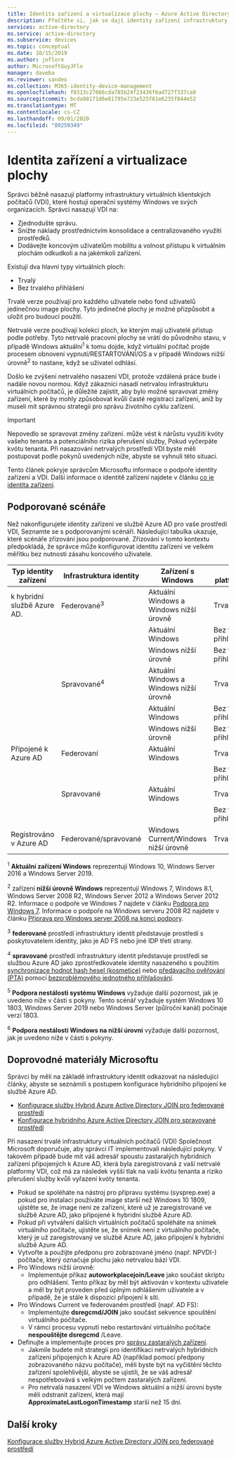 ```yaml
---
title: Identita zařízení a virtualizace plochy – Azure Active Directory
description: Přečtěte si, jak se dají identity zařízení infrastruktury VDI a Azure AD používat společně.
services: active-directory
ms.service: active-directory
ms.subservice: devices
ms.topic: conceptual
ms.date: 10/15/2019
ms.author: joflore
author: MicrosoftGuyJFlo
manager: daveba
ms.reviewer: sandeo
ms.collection: M365-identity-device-management
ms.openlocfilehash: f0313c27666cda785b24f23436f6ad727f337ca8
ms.sourcegitcommit: bcda98171d6e81795e723e525f81e6235f044e52
ms.translationtype: MT
ms.contentlocale: cs-CZ
ms.lasthandoff: 09/01/2020
ms.locfileid: "89259349"
---
```

# <a name="device-identity-and-desktop-virtualization"></a>Identita zařízení a virtualizace plochy

Správci běžně nasazují platformy infrastruktury virtuálních klientských počítačů (VDI), které hostují operační systémy Windows ve svých organizacích. Správci nasazují VDI na:

- Zjednodušte správu.
- Snižte náklady prostřednictvím konsolidace a centralizovaného využití prostředků.
- Dodávejte koncovým uživatelům mobilitu a volnost přístupu k virtuálním plochám odkudkoli a na jakémkoli zařízení.

Existují dva hlavní typy virtuálních ploch:

- Trvalý
- Bez trvalého přihlášení

Trvalé verze používají pro každého uživatele nebo fond uživatelů jedinečnou image plochy. Tyto jedinečné plochy je možné přizpůsobit a uložit pro budoucí použití. 

Netrvalé verze používají kolekci ploch, ke kterým mají uživatelé přístup podle potřeby. Tyto netrvalé pracovní plochy se vrátí do původního stavu, v případě Windows aktuální<sup>1</sup> k tomu dojde, když virtuální počítač projde procesem obnovení vypnutí/RESTARTOVÁNÍ/OS a v případě Windows nižší úrovně<sup>2</sup> to nastane, když se uživatel odhlásí.

Došlo ke zvýšení netrvalého nasazení VDI, protože vzdálená práce bude i nadále novou normou. Když zákazníci nasadí netrvalou infrastrukturu virtuálních počítačů, je důležité zajistit, aby bylo možné spravovat změny zařízení, které by mohly způsobovat kvůli časté registraci zařízení, aniž by museli mít správnou strategii pro správu životního cyklu zařízení.

> [!IMPORTANT]
> Nepovedlo se spravovat změny zařízení. může vést k nárůstu využití kvóty vašeho tenanta a potenciálního rizika přerušení služby, Pokud vyčerpáte kvótu tenanta. Při nasazování netrvalých prostředí VDI byste měli postupovat podle pokynů uvedených níže, abyste se vyhnuli této situaci.

Tento článek pokryje správcům Microsoftu informace o podpoře identity zařízení a VDI. Další informace o identitě zařízení najdete v článku [co je identita zařízení](overview.md).

## <a name="supported-scenarios"></a>Podporované scénáře

Než nakonfigurujete identity zařízení ve službě Azure AD pro vaše prostředí VDI, Seznamte se s podporovanými scénáři. Následující tabulka ukazuje, které scénáře zřizování jsou podporované. Zřizování v tomto kontextu předpokládá, že správce může konfigurovat identitu zařízení ve velkém měřítku bez nutnosti zásahu koncového uživatele.

| Typ identity zařízení | Infrastruktura identity | Zařízení s Windows | Verze platformy VDI | Podporováno |
| --- | --- | --- | --- | --- |
| k hybridní službě Azure AD. | Federované<sup>3</sup> | Aktuální Windows a Windows nižší úrovně | Trvalý | Ano |
|   |   | Aktuální Windows | Bez trvalého přihlášení | Ano<sup>5</sup> |
|   |   | Windows nižší úrovně | Bez trvalého přihlášení | Ano<sup>6</sup> |
|   | Spravované<sup>4</sup> | Aktuální Windows a Windows nižší úrovně | Trvalý | Ano |
|   |   | Aktuální Windows | Bez trvalého přihlášení | Ne |
|   |   | Windows nižší úrovně | Bez trvalého přihlášení | Ano<sup>6</sup> |
| Připojené k Azure AD | Federovaní | Aktuální Windows | Trvalý | Ne |
|   |   |   | Bez trvalého přihlášení | Ne |
|   | Spravované | Aktuální Windows | Trvalý | Ne |
|   |   |   | Bez trvalého přihlášení | Ne |
| Registrováno v Azure AD | Federované/spravované | Windows Current/Windows nižší úrovně | Trvalá/netrvalá | Neuvedeno |

<sup>1</sup> **Aktuální zařízení Windows** reprezentují Windows 10, Windows Server 2016 a Windows Server 2019.

<sup>2</sup> zařízení **nižší úrovně Windows** reprezentují Windows 7, Windows 8.1, Windows Server 2008 R2, Windows Server 2012 a Windows Server 2012 R2. Informace o podpoře ve Windows 7 najdete v článku [Podpora pro Windows 7](https://www.microsoft.com/microsoft-365/windows/end-of-windows-7-support). Informace o podpoře na Windows serveru 2008 R2 najdete v článku [Příprava pro Windows server 2008 na konci podpory](https://www.microsoft.com/cloud-platform/windows-server-2008).

<sup>3</sup> **federované** prostředí infrastruktury identit představuje prostředí s poskytovatelem identity, jako je AD FS nebo jiné IDP třetí strany.

<sup>4</sup> **spravované** prostředí infrastruktury identit představuje prostředí se službou Azure AD jako zprostředkovatele identity nasazeného s použitím [synchronizace hodnot hash hesel (kosmetice)](../hybrid/whatis-phs.md) nebo [předávacího ověřování (PTA)](../hybrid/how-to-connect-pta.md) pomocí [bezproblémového jednotného přihlašování](../hybrid/how-to-connect-sso.md).

<sup>5</sup> **Podpora nestálosti systému Windows** vyžaduje další pozornost, jak je uvedeno níže v části s pokyny. Tento scénář vyžaduje systém Windows 10 1803, Windows Server 2019 nebo Windows Server (půlroční kanál) počínaje verzí 1803.

<sup>6</sup> **Podpora nestálosti Windows na nižší úrovni** vyžaduje další pozornost, jak je uvedeno níže v části s pokyny.


## <a name="microsofts-guidance"></a>Doprovodné materiály Microsoftu

Správci by měli na základě infrastruktury identit odkazovat na následující články, abyste se seznámili s postupem konfigurace hybridního připojení ke službě Azure AD.

- [Konfigurace služby Hybrid Azure Active Directory JOIN pro federované prostředí](hybrid-azuread-join-federated-domains.md)
- [Konfigurace hybridního Azure Active Directory JOIN pro spravované prostředí](hybrid-azuread-join-managed-domains.md)

Při nasazení trvalé infrastruktury virtuálních počítačů (VDI) Společnost Microsoft doporučuje, aby správci IT implementovali následující pokyny. V takovém případě bude mít váš adresář spoustu zastaralých hybridních zařízení připojených k Azure AD, která byla zaregistrovaná z vaší netrvalé platformy VDI, což má za následek vyšší tlak na vaši kvótu tenanta a riziko přerušení služby kvůli vyřazení kvóty tenanta.

- Pokud se spoléháte na nástroj pro přípravu systému (sysprep.exe) a pokud pro instalaci používáte image starší než Windows 10 1809, ujistěte se, že image není ze zařízení, které už je zaregistrované ve službě Azure AD, jako připojené k hybridní službě Azure AD.
- Pokud při vytváření dalších virtuálních počítačů spoléháte na snímek virtuálního počítače, ujistěte se, že snímek není z virtuálního počítače, který je už zaregistrovaný ve službě Azure AD, jako připojení k hybridní službě Azure AD.
- Vytvořte a použijte předponu pro zobrazované jméno (např. NPVDI-) počítače, který označuje plochu jako netrvalou bázi VDI.
- Pro Windows nižší úrovně:
   - Implementuje příkaz **autoworkplacejoin/Leave** jako součást skriptu pro odhlášení. Tento příkaz by měl být aktivován v kontextu uživatele a měl by být proveden před úplným odhlášením uživatele a v případě, že je stále k dispozici připojení k síti.
- Pro Windows Current ve federovaném prostředí (např. AD FS):
   - Implementujte **dsregcmd/JOIN** jako součást sekvence spouštění virtuálního počítače.
   - V rámci procesu vypnutí nebo restartování virtuálního počítače **nespouštějte dsregcmd** /Leave.
- Definujte a implementujte proces pro [správu zastaralých zařízení](manage-stale-devices.md).
   - Jakmile budete mít strategii pro identifikaci netrvalých hybridních zařízení připojených k Azure AD (například pomocí předpony zobrazovaného názvu počítače), měli byste být na vyčištění těchto zařízení spolehlivější, abyste se ujistili, že se váš adresář nespotřebovává s velkým počtem zastaralých zařízení.
   - Pro netrvalá nasazení VDI ve Windows aktuální a nižší úrovni byste měli odstranit zařízení, která mají **ApproximateLastLogonTimestamp** starší než 15 dní.
 
## <a name="next-steps"></a>Další kroky

[Konfigurace služby Hybrid Azure Active Directory JOIN pro federované prostředí](hybrid-azuread-join-federated-domains.md)
